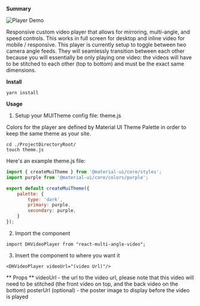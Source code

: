 **Summary**

![Player Demo](public/screenshots/dhplayer-demo-new.gif?raw=true "Demo")

Responsive custom video player that allows for mirroring, multi-angle, and speed controls. This works in full screen for desktop and inline video for mobile / responsive. This player is currently setup to toggle between two camera angle feeds. They will seamlessly transition between each other because you will essentially be only playing one video: the videos will have to be stitched to each other (top to bottom) and must be the exact same dimensions. 

**Install**

```yarn install```

**Usage**

1. Setup your MUITheme config file: theme.js

Colors for the player are defined by Material UI Theme Palette in order to keep the same theme as your site.

```
cd ./ProjectDirectoryRoot/
touch theme.js
```

Here's an example theme.js file:
```theme.js
import { createMuiTheme } from '@material-ui/core/styles';
import purple from '@material-ui/core/colors/purple';

export default createMuiTheme({
    palette: {
        type: 'dark',
        primary: purple,
        secondary: purple, 
    }
});
```
2. Import the component 

```
import DHVideoPlayer from "react-multi-angle-video";
```

3. Insert the component to where you want it
```
<DHVideoPlayer videoUrl="(video Url)"/>
``` 

** Props **
videoUrl - the url to the video url, please note that this video will need to be stitched (the front video on top, and the back video on the bottom)
posterUrl (optional) - the poster image to display before the video is played